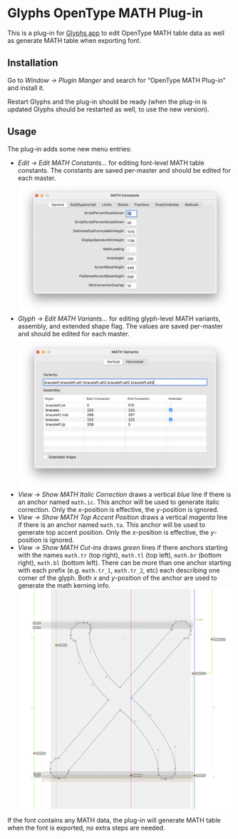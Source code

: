 Glyphs OpenType MATH Plug-in
============================

This is a plug-in for [Glyphs app](https://glyphsapp.com) to edit OpenType MATH
table data as well as generate MATH table when exporting font.

Installation
------------

Go to _Window → Plugin Manger_ and search for “OpenType MATH Plug-in” and
install it.

Restart Glyphs and the plug-in should be ready (when the plug-in is updated
Glyphs should be restarted as well, to use the new version).

Usage
-----

The plug-in adds some new menu entries:
* _Edit → Edit MATH Constants..._ for editing font-level MATH table constants.
  The constants are saved per-master and should be edited for each master.
  ![MATH constants dialog](math-constants.png)
* _Glyph → Edit MATH Variants..._ for editing glyph-level MATH variants,
  assembly, and extended shape flag.
  The values are saved per-master and should be edited for each master.
  ![MATH variants dialog](math-variants.png)
* _View → Show MATH Italic Correction_ draws a vertical _blue_ line if there is
  an anchor named `math.ic`.
  This anchor will be used to generate italic correction. Only the _x_-position
  is effective, the _y_-position is ignored.
* _View → Show MATH Top Accent Position_ draws a vertical _magenta_ line if
  there is an anchor named `math.ta`.
  This anchor will be used to generate top accent position. Only the
  _x_-position is effective, the _y_-position is ignored.
* _View → Show MATH Cut-ins_ draws _green_ lines if there anchors starting with
  the names `math.tr` (top right), `math.tl` (top left), `math.br` (bottom
  right), `math.bl` (bottom left). There can be more than one anchor starting
  with each prefix (e.g. `math.tr_1`, `math.tr_2`, etc) each describing one
  corner of the glyph.
  Both _x_ and _y_-position of the anchor are used to generate the math kerning
  info.
  ![MATH anchors](math-anchors.png)

If the font contains any MATH data, the plug-in will generate MATH table when
the font is exported, no extra steps are needed.
